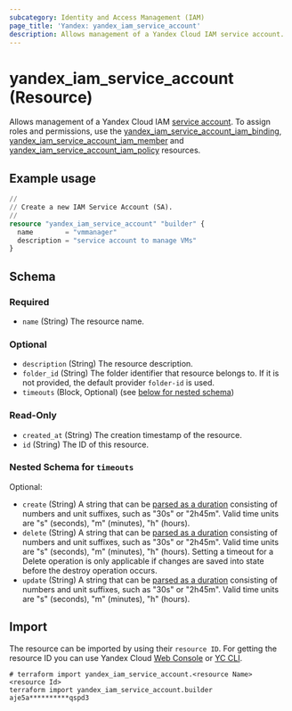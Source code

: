 ```yaml
---
subcategory: Identity and Access Management (IAM)
page_title: 'Yandex: yandex_iam_service_account'
description: Allows management of a Yandex Cloud IAM service account.
---
```


# yandex_iam_service_account (Resource)

Allows management of a Yandex Cloud IAM [service account](https://yandex.cloud/docs/iam/concepts/users/service-accounts). To assign roles and permissions, use the [yandex_iam_service_account_iam_binding](iam_service_account_iam_binding.html), [yandex_iam_service_account_iam_member](iam_service_account_iam_member.html) and [yandex_iam_service_account_iam_policy](iam_service_account_iam_policy.html) resources.

## Example usage

```terraform
//
// Create a new IAM Service Account (SA).
//
resource "yandex_iam_service_account" "builder" {
  name        = "vmmanager"
  description = "service account to manage VMs"
}
```

<!-- schema generated by tfplugindocs -->
## Schema

### Required

- `name` (String) The resource name.

### Optional

- `description` (String) The resource description.
- `folder_id` (String) The folder identifier that resource belongs to. If it is not provided, the default provider `folder-id` is used.
- `timeouts` (Block, Optional) (see [below for nested schema](#nestedblock--timeouts))

### Read-Only

- `created_at` (String) The creation timestamp of the resource.
- `id` (String) The ID of this resource.

<a id="nestedblock--timeouts"></a>
### Nested Schema for `timeouts`

Optional:

- `create` (String) A string that can be [parsed as a duration](https://pkg.go.dev/time#ParseDuration) consisting of numbers and unit suffixes, such as "30s" or "2h45m". Valid time units are "s" (seconds), "m" (minutes), "h" (hours).
- `delete` (String) A string that can be [parsed as a duration](https://pkg.go.dev/time#ParseDuration) consisting of numbers and unit suffixes, such as "30s" or "2h45m". Valid time units are "s" (seconds), "m" (minutes), "h" (hours). Setting a timeout for a Delete operation is only applicable if changes are saved into state before the destroy operation occurs.
- `update` (String) A string that can be [parsed as a duration](https://pkg.go.dev/time#ParseDuration) consisting of numbers and unit suffixes, such as "30s" or "2h45m". Valid time units are "s" (seconds), "m" (minutes), "h" (hours).

## Import

The resource can be imported by using their `resource ID`. For getting the resource ID you can use Yandex Cloud [Web Console](https://console.yandex.cloud) or [YC CLI](https://yandex.cloud/docs/cli/quickstart).

```shell
# terraform import yandex_iam_service_account.<resource Name> <resource Id>
terraform import yandex_iam_service_account.builder aje5a**********qspd3
```
